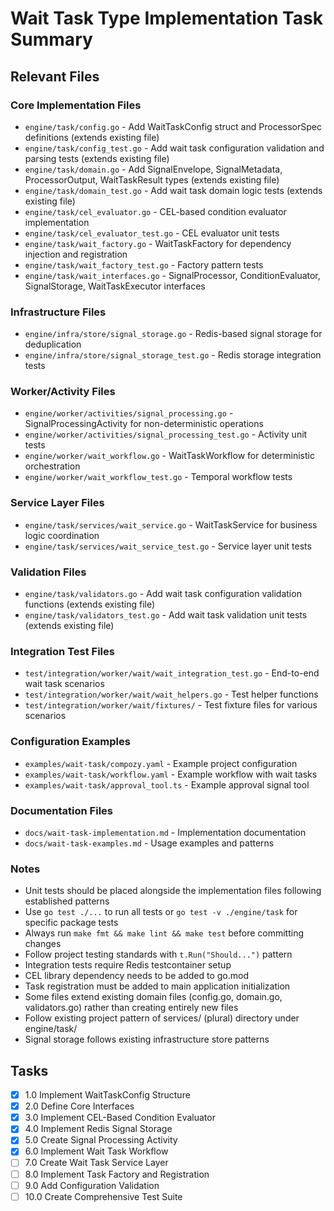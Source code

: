 # Wait Task Type Implementation Task Summary

## Relevant Files

### Core Implementation Files

- `engine/task/config.go` - Add WaitTaskConfig struct and ProcessorSpec definitions (extends existing file)
- `engine/task/config_test.go` - Add wait task configuration validation and parsing tests (extends existing file)
- `engine/task/domain.go` - Add SignalEnvelope, SignalMetadata, ProcessorOutput, WaitTaskResult types (extends existing file)
- `engine/task/domain_test.go` - Add wait task domain logic tests (extends existing file)
- `engine/task/cel_evaluator.go` - CEL-based condition evaluator implementation
- `engine/task/cel_evaluator_test.go` - CEL evaluator unit tests
- `engine/task/wait_factory.go` - WaitTaskFactory for dependency injection and registration
- `engine/task/wait_factory_test.go` - Factory pattern tests
- `engine/task/wait_interfaces.go` - SignalProcessor, ConditionEvaluator, SignalStorage, WaitTaskExecutor interfaces

### Infrastructure Files

- `engine/infra/store/signal_storage.go` - Redis-based signal storage for deduplication
- `engine/infra/store/signal_storage_test.go` - Redis storage integration tests

### Worker/Activity Files

- `engine/worker/activities/signal_processing.go` - SignalProcessingActivity for non-deterministic operations
- `engine/worker/activities/signal_processing_test.go` - Activity unit tests
- `engine/worker/wait_workflow.go` - WaitTaskWorkflow for deterministic orchestration
- `engine/worker/wait_workflow_test.go` - Temporal workflow tests

### Service Layer Files

- `engine/task/services/wait_service.go` - WaitTaskService for business logic coordination
- `engine/task/services/wait_service_test.go` - Service layer unit tests

### Validation Files

- `engine/task/validators.go` - Add wait task configuration validation functions (extends existing file)
- `engine/task/validators_test.go` - Add wait task validation unit tests (extends existing file)

### Integration Test Files

- `test/integration/worker/wait/wait_integration_test.go` - End-to-end wait task scenarios
- `test/integration/worker/wait/wait_helpers.go` - Test helper functions
- `test/integration/worker/wait/fixtures/` - Test fixture files for various scenarios

### Configuration Examples

- `examples/wait-task/compozy.yaml` - Example project configuration
- `examples/wait-task/workflow.yaml` - Example workflow with wait tasks
- `examples/wait-task/approval_tool.ts` - Example approval signal tool

### Documentation Files

- `docs/wait-task-implementation.md` - Implementation documentation
- `docs/wait-task-examples.md` - Usage examples and patterns

### Notes

- Unit tests should be placed alongside the implementation files following established patterns
- Use `go test ./...` to run all tests or `go test -v ./engine/task` for specific package tests
- Always run `make fmt && make lint && make test` before committing changes
- Follow project testing standards with `t.Run("Should...")` pattern
- Integration tests require Redis testcontainer setup
- CEL library dependency needs to be added to go.mod
- Task registration must be added to main application initialization
- Some files extend existing domain files (config.go, domain.go, validators.go) rather than creating entirely new files
- Follow existing project pattern of services/ (plural) directory under engine/task/
- Signal storage follows existing infrastructure store patterns

## Tasks

- [x] 1.0 Implement WaitTaskConfig Structure
- [x] 2.0 Define Core Interfaces
- [x] 3.0 Implement CEL-Based Condition Evaluator
- [x] 4.0 Implement Redis Signal Storage
- [x] 5.0 Create Signal Processing Activity
- [x] 6.0 Implement Wait Task Workflow
- [ ] 7.0 Create Wait Task Service Layer
- [ ] 8.0 Implement Task Factory and Registration
- [ ] 9.0 Add Configuration Validation
- [ ] 10.0 Create Comprehensive Test Suite
